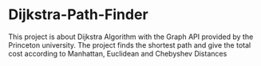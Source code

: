 # Dijkstra-Path-Finder
This project is about Dijkstra Algorithm with the Graph API provided by the Princeton university. The project finds the shortest path and give the total cost according to Manhattan, Euclidean and Chebyshev Distances
